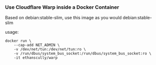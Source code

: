 ### Use Cloudflare Warp inside a Docker Container
Based on debian:stable-slim, use this image as you would debian:stable-slim

usage:
```Shell
docker run \
    --cap-add NET_ADMIN \
    -v /dev/net/tun:/dev/net/tun:ro \
    -v /run/dbus/system_bus_socket:/run/dbus/system_bus_socket:ro \
    -it ethanscully/warp
```
